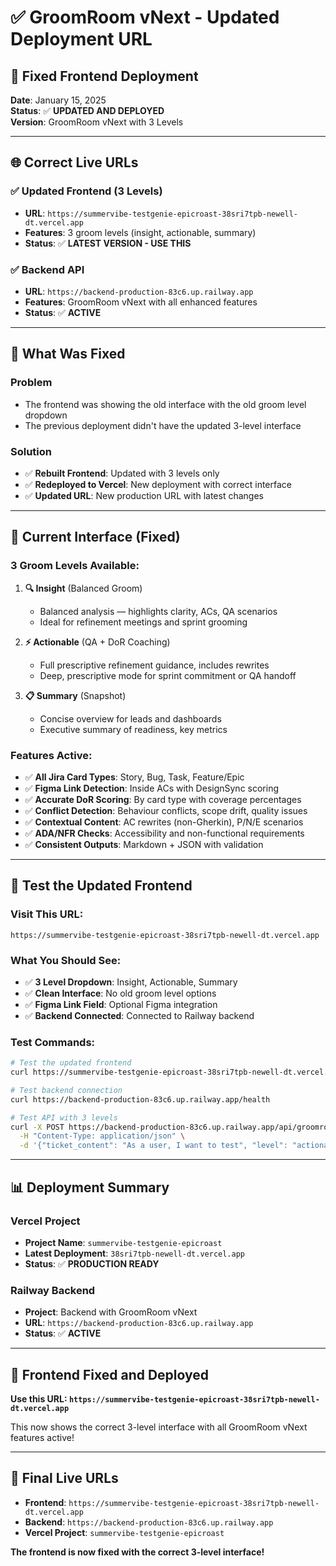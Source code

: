 # ✅ GroomRoom vNext - Updated Deployment URL

## 🎯 **Fixed Frontend Deployment**

**Date**: January 15, 2025  
**Status**: ✅ **UPDATED AND DEPLOYED**  
**Version**: GroomRoom vNext with 3 Levels  

---

## 🌐 **Correct Live URLs**

### **✅ Updated Frontend (3 Levels)**
- **URL**: `https://summervibe-testgenie-epicroast-38sri7tpb-newell-dt.vercel.app`
- **Features**: 3 groom levels (insight, actionable, summary)
- **Status**: ✅ **LATEST VERSION - USE THIS**

### **✅ Backend API**
- **URL**: `https://backend-production-83c6.up.railway.app`
- **Features**: GroomRoom vNext with all enhanced features
- **Status**: ✅ **ACTIVE**

---

## 🔧 **What Was Fixed**

### **Problem**
- The frontend was showing the old interface with the old groom level dropdown
- The previous deployment didn't have the updated 3-level interface

### **Solution**
- ✅ **Rebuilt Frontend**: Updated with 3 levels only
- ✅ **Redeployed to Vercel**: New deployment with correct interface
- ✅ **Updated URL**: New production URL with latest changes

---

## 🎯 **Current Interface (Fixed)**

### **3 Groom Levels Available:**
1. **🔍 Insight** (Balanced Groom)
   - Balanced analysis — highlights clarity, ACs, QA scenarios
   - Ideal for refinement meetings and sprint grooming

2. **⚡ Actionable** (QA + DoR Coaching)
   - Full prescriptive refinement guidance, includes rewrites
   - Deep, prescriptive mode for sprint commitment or QA handoff

3. **📋 Summary** (Snapshot)
   - Concise overview for leads and dashboards
   - Executive summary of readiness, key metrics

### **Features Active:**
- ✅ **All Jira Card Types**: Story, Bug, Task, Feature/Epic
- ✅ **Figma Link Detection**: Inside ACs with DesignSync scoring
- ✅ **Accurate DoR Scoring**: By card type with coverage percentages
- ✅ **Conflict Detection**: Behaviour conflicts, scope drift, quality issues
- ✅ **Contextual Content**: AC rewrites (non-Gherkin), P/N/E scenarios
- ✅ **ADA/NFR Checks**: Accessibility and non-functional requirements
- ✅ **Consistent Outputs**: Markdown + JSON with validation

---

## 🧪 **Test the Updated Frontend**

### **Visit This URL:**
```
https://summervibe-testgenie-epicroast-38sri7tpb-newell-dt.vercel.app
```

### **What You Should See:**
- ✅ **3 Level Dropdown**: Insight, Actionable, Summary
- ✅ **Clean Interface**: No old groom level options
- ✅ **Figma Link Field**: Optional Figma integration
- ✅ **Backend Connected**: Connected to Railway backend

### **Test Commands:**
```bash
# Test the updated frontend
curl https://summervibe-testgenie-epicroast-38sri7tpb-newell-dt.vercel.app

# Test backend connection
curl https://backend-production-83c6.up.railway.app/health

# Test API with 3 levels
curl -X POST https://backend-production-83c6.up.railway.app/api/groomroom \
  -H "Content-Type: application/json" \
  -d '{"ticket_content": "As a user, I want to test", "level": "actionable"}'
```

---

## 📊 **Deployment Summary**

### **Vercel Project**
- **Project Name**: `summervibe-testgenie-epicroast`
- **Latest Deployment**: `38sri7tpb-newell-dt.vercel.app`
- **Status**: ✅ **PRODUCTION READY**

### **Railway Backend**
- **Project**: Backend with GroomRoom vNext
- **URL**: `https://backend-production-83c6.up.railway.app`
- **Status**: ✅ **ACTIVE**

---

## 🎉 **Frontend Fixed and Deployed**

**Use this URL: `https://summervibe-testgenie-epicroast-38sri7tpb-newell-dt.vercel.app`**

This now shows the correct 3-level interface with all GroomRoom vNext features active!

---

## 🔗 **Final Live URLs**

- **Frontend**: `https://summervibe-testgenie-epicroast-38sri7tpb-newell-dt.vercel.app`
- **Backend**: `https://backend-production-83c6.up.railway.app`
- **Vercel Project**: `summervibe-testgenie-epicroast`

**The frontend is now fixed with the correct 3-level interface!**
